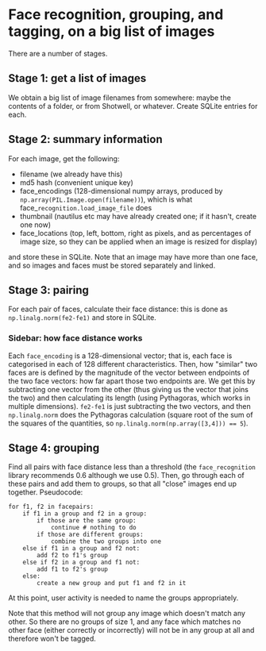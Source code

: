 # Face recognition, grouping, and tagging, on a big list of images

There are a number of stages.

## Stage 1: get a list of images

We obtain a big list of image filenames from somewhere: maybe the contents of a folder, or from Shotwell, or whatever. Create SQLite entries for each.

## Stage 2: summary information

For each image, get the following:

* filename (we already have this)
* md5 hash (convenient unique key)
* face_encodings (128-dimensional numpy arrays, produced by `np.array(PIL.Image.open(filename))`), which is what face_`recognition.load_image_file` does
* thumbnail (nautilus etc may have already created one; if it hasn't, create one now)
* face_locations (top, left, bottom, right as pixels, and as percentages of image size, so they can be applied when an image is resized for display)

and store these in SQLite. Note that an image may have more than one face, and so images and faces must be stored separately and linked.

## Stage 3: pairing

For each pair of faces, calculate their face distance: this is done as `np.linalg.norm(fe2-fe1)` and store in SQLite.

### Sidebar: how face distance works

Each `face_encoding` is a 128-dimensional vector; that is, each face is categorised in each of 128 different characteristics. Then, how "similar" two faces are is defined by the magnitude of the vector between endpoints of the two face vectors: how far apart those two endpoints are. We get this by subtracting one vector from the other (thus giving us the vector that joins the two) and then calculating its length (using Pythagoras, which works in multiple dimensions). `fe2-fe1` is just subtracting the two vectors, and then `np.linalg.norm` does the Pythagoras calculation (square root of the sum of the squares of the quantities, so `np.linalg.norm(np.array([3,4])) == 5`).

## Stage 4: grouping

Find all pairs with face distance less than a threshold (the `face_recognition` library recommends 0.6 although we use 0.5). Then, go through each of these pairs and add them to groups, so that all "close" images end up together. Pseudocode:

```
for f1, f2 in facepairs:
    if f1 in a group and f2 in a group:
        if those are the same group:
            continue # nothing to do
        if those are different groups:
            combine the two groups into one
    else if f1 in a group and f2 not:
        add f2 to f1's group
    else if f2 in a group and f1 not:
        add f1 to f2's group
    else:
        create a new group and put f1 and f2 in it
```

At this point, user activity is needed to name the groups appropriately.

Note that this method will not group any image which doesn't match any other. So there are no groups of size 1, and any face which matches no other face (either correctly or incorrectly) will not be in any group at all and therefore won't be tagged.

